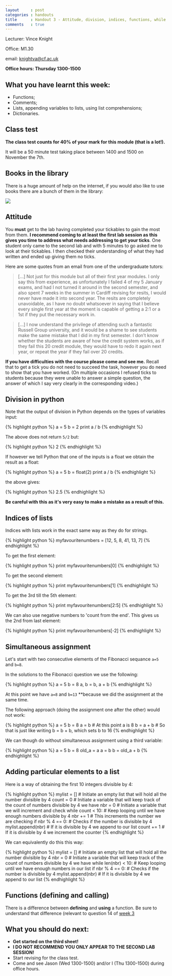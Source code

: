 ```yaml
---
layout     : post
categories : handouts
title      : Handout 3 - Attitude, division, indices, functions, while loops.
comments   : true
---
```


Lecturer: Vince Knight

Office: M1.30

email: knightva@cf.ac.uk

**Office hours: Thursday 1300-1500**

## What you have learnt this week:

- Functions;
- Comments;
- Lists, appending variables to lists, using list comprehensions;
- Dictionaries.

## Class test

**The class test counts for 40% of your mark for this module (that is a lot!).**

It will be a 50 minute test taking place between 1400 and 1500 on November the 7th.

## Books in the library

There is a huge amount of help on the internet, if you would also like to use books there are a bunch of them in the library:

![]({{site.baseurl}}/assets/Images/library_books.jpg)

## Attitude

You **must** get to the lab having completed your tickables to gain the most from them.
**I recommend coming to at least the first lab session as this gives you time to address what needs addressing to get your ticks**.
One student only came to the second lab and with 5 minutes to go asked me to look at their tickables.
I then checked their understanding of what they had written and ended up giving them no ticks.

Here are some quotes from an email from one of the undergraduate tutors:

> [...] Not just for this module but all of their first year modules. I only say this from experience, as unfortunately I failed 4 of my 5 January exams, and had I not turned it around in the second semester, and also spent 7 weeks in the summer in Cardiff revising for resits, I would never have made it into second year. The resits are completely unavoidable, as I have no doubt whatsoever in saying that I believe every single first year at the moment is capable of getting a 2:1 or a 1st if they put the necessary work in.

> [...]  I now understand the privilege of attending such a fantastic Russell Group university, and it would be a shame to see students make the same mistake that I did in my first semester. I don’t know whether the students are aware of how the credit system works, as if they fail this 20 credit module, they would have to redo it again next year, or repeat the year if they fail over 20 credits.

**If you have difficulties with the course please come and see me.**
Recall that to get a tick you do not need to succeed the task, however you do need to show that you have worked.
(On multiple occasions I refused ticks to students because they were unable to answer a simple question, the answer of which I say very clearly in the corresponding video.)

## Division in python

Note that the output of division in Python depends on the types of variables input:

{% highlight python %}
a = 5
b = 2
print a / b
{% endhighlight %}

The above does not return `5/2` but:

{% highlight python %}
2
{% endhighlight %}

If however we tell Python that one of the inputs is a float we obtain the result as a float:

{% highlight python %}
a = 5
b = float(2)
print a / b
{% endhighlight %}

the above gives:

{% highlight python %}
2.5
{% endhighlight %}

**Be careful with this as it's very easy to make a mistake as a result of this.**

## Indices of lists

Indices with lists work in the exact same way as they do for strings.

{% highlight python %}
myfavouritenumbers = [12, 5, 8, 41, 13, 7]
{% endhighlight %}

To get the first element:

{% highlight python %}
print myfavouritenumbers[0]
{% endhighlight %}

To get the second element:

{% highlight python %}
print myfavouritenumbers[1]
{% endhighlight %}

To get the 3rd till the 5th element:

{% highlight python %}
print myfavouritenumbers[2:5]
{% endhighlight %}

We can also use negative numbers to 'count from the end'.
This gives us the 2nd from last element:

{% highlight python %}
print myfavouritenumbers[-2]
{% endhighlight %}

## Simultaneous assignment

Let's start with two consecutive elements of the Fibonacci sequance `a=5` and `b=8`.

In the solutions to the Fibonacci question we use the following:

{% highlight python %}
a = 5
b = 8
a, b = b, a + b
{% endhighlight %}

At this point we have `a=8` and `b=13` **because we did the assignment at the same time.

The following approach (doing the assignment one after the other) would not work:

{% highlight python %}
a = 5
b = 8
a = b  # At this point a is 8
b = a + b  # So that is just like writing b = b + b, which sets b to 16
{% endhighlight %}

We can though do without simultaneous assignment using a third variable:

{% highlight python %}
a = 5
b = 8
old_a = a
a = b
b = old_a + b
{% endhighlight %}

## Adding particular elements to a list

Here is a way of obtaining the first 10 integers divisible by 4:

{% highlight python %}
mylist = []  # Initiate an empty list that will hold all the number divisible by 4
count = 0  # Initiate a variable that will keep track of the count of numbers divisible by 4 we have
nbr = 0  # Initiate a variable that we will increment and check
while count < 10:  # Keep looping until we have enough numbers divisible by 4
    nbr += 1  # This increments the number we are checking
    if nbr % 4 == 0:  # Checks if the number is divisible by 4
        mylist.append(nbr)  # If it is divisible by 4 we append to our list
        count += 1  # If it is divisible by 4 we increment the counter
{% endhighlight %}

We can equivalently do this this way:

{% highlight python %}
mylist = []   # Initiate an empty list that will hold all the number divisible by 4
nbr = 0  # Initiate a variable that will keep track of the count of numbers divisible by 4 we have
while len(nbr) < 10:  # Keep looping until we have enough numbers in our list
    if nbr % 4 == 0:  # Checks if the number is divisible by 4
        mylist.append(nbr)  # If it is divisible by 4 we append to our list
{% endhighlight %}

## Functions (defining and calling)

There is a difference between **defining** and **using** a function.
Be sure to understand that difference (relevant to question 14 of [week 3]({{site.baseurl}}/LabSheets/Week_03/)

## What you should do next:

- **Get started on the third sheet!**
- **I DO NOT RECOMMEND YOU ONLY APPEAR TO THE SECOND LAB SESSION!**
- Start revising for the class test.
- Come and see Jason (Wed 1300-1500) and/or I (Thu 1300-1500) during office hours.
